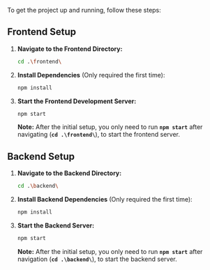 To get the project up and running, follow these steps:

## Frontend Setup

1. **Navigate to the Frontend Directory:**
   ```bash
   cd .\frontend\
   ```

2. **Install Dependencies** (Only required the first time):
   ```bash
   npm install
   ```

3. **Start the Frontend Development Server:**
   ```bash
   npm start
   ```

   **Note:** After the initial setup, you only need to run **`npm start`** after navigating (**`cd .\frontend\`**), to start the frontend server.

## Backend Setup

1. **Navigate to the Backend Directory:**
   ```bash
   cd .\backend\
   ```

2. **Install Backend Dependencies** (Only required the first time):
   ```bash
   npm install
   ```

3. **Start the Backend Server:**
   ```bash
   npm start
   ```

   **Note:** After the initial setup, you only need to run **`npm start`** after navigation (**`cd .\backend\`**), to start the backend server.


